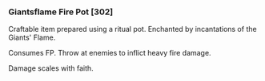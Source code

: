 ### Giantsflame Fire Pot [302]

Craftable item prepared using a ritual pot. Enchanted by incantations of the Giants' Flame.

Consumes FP. Throw at enemies to inflict heavy fire damage.

Damage scales with faith.